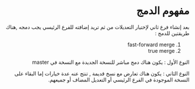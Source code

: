 <div dir="rtl">

# مفهوم الدمج 

بعد إنشاء فرع ثاني لإختيار التعديلات من ثم تريد إضافته للفرع الرئيسي يجب دمجه ,هناك طريقتين للدمج :

1. fast-forward merge
2. true merge

النوع الأول : يكون هناك دمج مباشر للنسخة الجديدة مع النسخة في master

النوع الثاني : يكون هناك تعارض مع نسخ قديمة , تنتج عنه عدة خيارات إما البقاء على النسخة الموجودة في الفرع الرئيسي أو التعديل المضاف أو جميعهم.

<div>